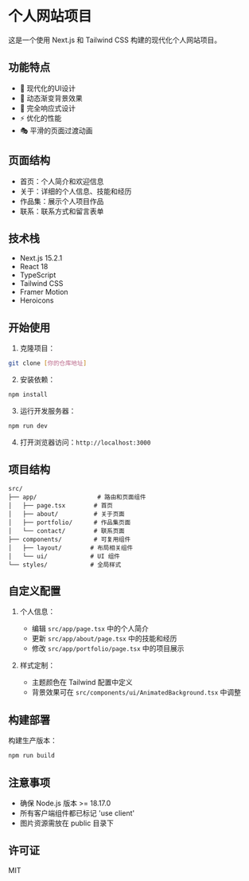 # 个人网站项目

这是一个使用 Next.js 和 Tailwind CSS 构建的现代化个人网站项目。

## 功能特点

- 🎨 现代化的UI设计
- 🌈 动态渐变背景效果
- 📱 完全响应式设计
- ⚡ 优化的性能
- 🎭 平滑的页面过渡动画

## 页面结构

- 首页：个人简介和欢迎信息
- 关于：详细的个人信息、技能和经历
- 作品集：展示个人项目作品
- 联系：联系方式和留言表单

## 技术栈

- Next.js 15.2.1
- React 18
- TypeScript
- Tailwind CSS
- Framer Motion
- Heroicons

## 开始使用

1. 克隆项目：
```bash
git clone [你的仓库地址]
```

2. 安装依赖：
```bash
npm install
```

3. 运行开发服务器：
```bash
npm run dev
```

4. 打开浏览器访问：`http://localhost:3000`

## 项目结构

```
src/
├── app/                 # 路由和页面组件
│   ├── page.tsx        # 首页
│   ├── about/          # 关于页面
│   ├── portfolio/      # 作品集页面
│   └── contact/        # 联系页面
├── components/         # 可复用组件
│   ├── layout/        # 布局相关组件
│   └── ui/            # UI 组件
└── styles/            # 全局样式
```

## 自定义配置

1. 个人信息：
   - 编辑 `src/app/page.tsx` 中的个人简介
   - 更新 `src/app/about/page.tsx` 中的技能和经历
   - 修改 `src/app/portfolio/page.tsx` 中的项目展示

2. 样式定制：
   - 主题颜色在 Tailwind 配置中定义
   - 背景效果可在 `src/components/ui/AnimatedBackground.tsx` 中调整

## 构建部署

构建生产版本：
```bash
npm run build
```

## 注意事项

- 确保 Node.js 版本 >= 18.17.0
- 所有客户端组件都已标记 'use client'
- 图片资源需放在 public 目录下

## 许可证

MIT

